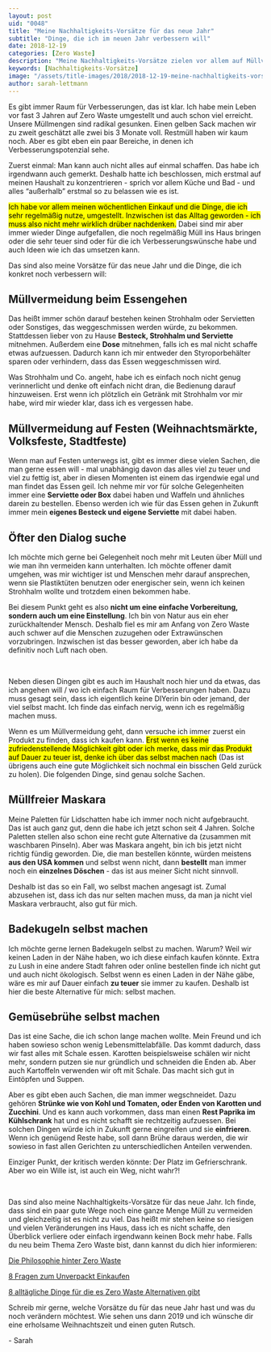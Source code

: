 ```yaml
---
layout: post
uid: "0048"
title: "Meine Nachhaltigkeits-Vorsätze für das neue Jahr"
subtitle: "Dinge, die ich im neuen Jahr verbessern will"
date: 2018-12-19
categories: [Zero Waste]
description: "Meine Nachhaltigkeits-Vorsätze zielen vor allem auf Müllvermeidung ab und da besonders auf Dinge, die über die letzten Jahre einfach nicht so wichtig waren."
keywords: [Nachhaltigkeits-Vorsätze]
image: "/assets/title-images/2018/2018-12-19-meine-nachhaltigkeits-vorsaetze-fuer-das-neue-jahr.jpg"
author: sarah-lettmann
---
```

Es gibt immer Raum für Verbesserungen, das ist klar. Ich habe mein Leben vor fast 3 Jahren auf Zero Waste umgestellt und auch schon viel erreicht. Unsere Müllmengen sind radikal gesunken. Einen gelben Sack machen wir zu zweit geschätzt alle zwei bis 3 Monate voll. Restmüll haben wir kaum noch. Aber es gibt eben ein paar Bereiche, in denen ich Verbesserungspotenzial sehe.

Zuerst einmal: Man kann auch nicht alles auf einmal schaffen. Das habe ich irgendwann auch gemerkt. Deshalb hatte ich beschlossen, mich erstmal auf meinen Haushalt zu konzentrieren - sprich vor allem Küche und Bad - und alles “außerhalb” erstmal so zu belassen wie es ist.

<mark>Ich habe vor allem meinen wöchentlichen Einkauf und die Dinge, die ich sehr regelmäßig nutze, umgestellt. Inzwischen ist das Alltag geworden - ich muss also nicht mehr wirklich drüber nachdenken.</mark> Dabei sind mir aber immer wieder Dinge aufgefallen, die noch regelmäßig Müll ins Haus bringen oder die sehr teuer sind oder für die ich Verbesserungswünsche habe und auch Ideen wie ich das umsetzen kann.

Das sind also meine Vorsätze für das neue Jahr und die Dinge, die ich konkret noch verbessern will:

## Müllvermeidung beim Essengehen
Das heißt immer schön darauf bestehen keinen Strohhalm oder Servietten oder Sonstiges, das weggeschmissen werden würde, zu bekommen. Stattdessen lieber von zu Hause **Besteck, Strohhalm und Serviette** mitnehmen. Außerdem eine **Dose** mitnehmen, falls ich es mal nicht schaffe etwas aufzuessen. Dadurch kann ich mir entweder den Styroporbehälter sparen oder verhindern, dass das Essen weggeschmissen wird.

Was Strohhalm und Co. angeht, habe ich es einfach noch nicht genug verinnerlicht und denke oft einfach nicht dran, die Bedienung darauf hinzuweisen. Erst wenn ich plötzlich ein Getränk mit Strohhalm vor mir habe, wird mir wieder klar, dass ich es vergessen habe.

## Müllvermeidung auf Festen (Weihnachtsmärkte, Volksfeste, Stadtfeste)
Wenn man auf Festen unterwegs ist, gibt es immer diese vielen Sachen, die man gerne essen will - mal unabhängig davon das alles viel zu teuer und viel zu fettig ist, aber in diesen Momenten ist einem das irgendwie egal und man findet das Essen geil. Ich nehme mir vor für solche Gelegenheiten immer eine **Serviette oder Box** dabei haben und Waffeln und ähnliches darein zu bestellen. Ebenso werden ich wie für das Essen gehen in Zukunft immer mein **eigenes Besteck und eigene Serviette** mit dabei haben.

## Öfter den Dialog suche
Ich möchte mich gerne bei Gelegenheit noch mehr mit Leuten über Müll und wie man ihn vermeiden kann unterhalten. Ich möchte offener damit umgehen, was mir wichtiger ist und Menschen mehr darauf ansprechen, wenn sie Plastiktüten benutzen oder energischer sein, wenn ich keinen Strohhalm wollte und trotzdem einen bekommen habe.

Bei diesem Punkt geht es also **nicht um eine einfache Vorbereitung, sondern auch um eine Einstellung**. Ich bin von Natur aus ein eher zurückhaltender Mensch. Deshalb fiel es mir am Anfang von Zero Waste auch schwer auf die Menschen zuzugehen oder Extrawünschen vorzubringen. Inzwischen ist das besser geworden, aber ich habe da definitiv noch Luft nach oben.

&nbsp;

Neben diesen Dingen gibt es auch im Haushalt noch hier und da etwas, das ich angehen will / wo ich einfach Raum für Verbesserungen haben. Dazu muss gesagt sein, dass ich eigentlich keine DIYerin bin oder jemand, der viel selbst macht. Ich finde das einfach nervig, wenn ich es regelmäßig machen muss.

Wenn es um Müllvermeidung geht, dann versuche ich immer zuerst ein Produkt zu finden, dass ich kaufen kann. <mark>Erst wenn es keine zufriedenstellende Möglichkeit gibt oder ich merke, dass mir das Produkt auf Dauer zu teuer ist, denke ich über das selbst machen nach</mark> (Das ist übrigens auch eine gute Möglichkeit sich nochmal ein bisschen Geld zurück zu holen). Die folgenden Dinge, sind genau solche Sachen.

## Müllfreier Maskara
Meine Paletten für Lidschatten habe ich immer noch nicht aufgebraucht. Das ist auch ganz gut, denn die habe ich jetzt schon seit 4 Jahren. Solche Paletten stellen also schon eine recht gute Alternative da (zusammen mit waschbaren Pinseln). Aber was Maskara angeht, bin ich bis jetzt nicht richtig fündig geworden. Die, die man bestellen könnte, würden meistens **aus den USA kommen** und selbst wenn nicht, dann **bestellt** man immer noch ein **einzelnes Döschen** - das ist aus meiner Sicht nicht sinnvoll.

Deshalb ist das so ein Fall, wo selbst machen angesagt ist. Zumal abzusehen ist, dass ich das nur selten machen muss, da man ja nicht viel Maskara verbraucht, also gut für mich.

## Badekugeln selbst machen
Ich möchte gerne lernen Badekugeln selbst zu machen. Warum? Weil wir keinen Laden in der Nähe haben, wo ich diese einfach kaufen könnte. Extra zu Lush in eine andere Stadt fahren oder online bestellen finde ich nicht gut und auch nicht ökologisch. Selbst wenn es einen Laden in der Nähe gäbe, wäre es mir auf Dauer einfach **zu teuer** sie immer zu kaufen. Deshalb ist hier die beste Alternative für mich: selbst machen.

## Gemüsebrühe selbst machen
Das ist eine Sache, die ich schon lange machen wollte. Mein Freund und ich haben sowieso schon wenig Lebensmittelabfälle. Das kommt dadurch, dass wir fast alles mit Schale essen. Karotten beispielsweise schälen wir nicht mehr, sondern putzen sie nur gründlich und schneiden die Enden ab. Aber auch Kartoffeln verwenden wir oft mit Schale. Das macht sich gut in Eintöpfen und Suppen.

Aber es gibt eben auch Sachen, die man immer wegschneidet. Dazu gehören **Strünke wie von Kohl und Tomaten, oder Enden von Karotten und Zucchini**. Und es kann auch vorkommen, dass man einen **Rest Paprika im Kühlschrank** hat und es nicht schafft sie rechtzeitig aufzuessen. Bei solchen Dingen würde ich in Zukunft gerne eingreifen und sie **einfrieren**. Wenn ich genügend Reste habe, soll dann Brühe daraus werden, die wir sowieso in fast allen Gerichten zu unterschiedlichen Anteilen verwenden.

Einziger Punkt, der kritisch werden könnte: Der Platz im Gefrierschrank. Aber wo ein Wille ist, ist auch ein Weg, nicht wahr?!

&nbsp;

Das sind also meine Nachhaltigkeits-Vorsätze für das neue Jahr. Ich finde, dass sind ein paar gute Wege noch eine ganze Menge Müll zu vermeiden und gleichzeitig ist es nicht zu viel. Das heißt mir stehen keine so riesigen und vielen Veränderungen ins Haus, dass ich es nicht schaffe, den Überblick verliere oder einfach irgendwann keinen Bock mehr habe. Falls du neu beim Thema Zero Waste bist, dann kannst du dich hier informieren:

[Die Philosophie hinter Zero Waste](/blog/die-philosophie-hinter-zero-waste)

[8 Fragen zum Unverpackt Einkaufen](/blog/8-fragen-zum-unverpackt-einkaufen)

[8 alltägliche Dinge für die es Zero Waste Alternativen gibt](/blog/8-alltaegliche-dinge-fuer-die-es-zero-waste-alternativen-gibt)

Schreib mir gerne, welche Vorsätze du für das neue Jahr hast und was du noch verändern möchtest. Wie sehen uns dann 2019 und ich wünsche dir eine erholsame Weihnachtszeit und einen guten Rutsch.

\- Sarah
